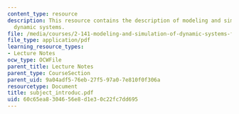 ```yaml
---
content_type: resource
description: This resource contains the description of modeling and simulation of
  dynamic systems.
file: /media/courses/2-141-modeling-and-simulation-of-dynamic-systems-fall-2006/60c65ea8304656e8d1e30c22fc7dd695_subject_introduc.pdf
file_type: application/pdf
learning_resource_types:
- Lecture Notes
ocw_type: OCWFile
parent_title: Lecture Notes
parent_type: CourseSection
parent_uid: 9a04adf5-76eb-27f5-97a0-7e810f0f306a
resourcetype: Document
title: subject_introduc.pdf
uid: 60c65ea8-3046-56e8-d1e3-0c22fc7dd695
---
```

